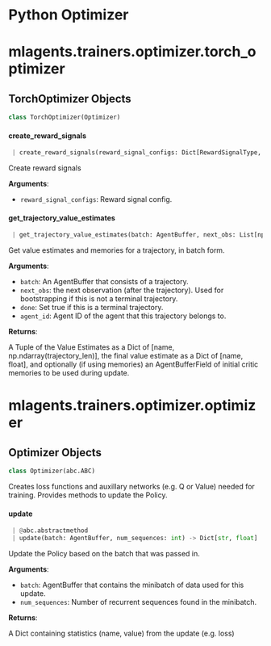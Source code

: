 # Python Optimizer

<a name="mlagents.trainers.optimizer.torch_optimizer"></a>
# mlagents.trainers.optimizer.torch\_optimizer

<a name="mlagents.trainers.optimizer.torch_optimizer.TorchOptimizer"></a>
## TorchOptimizer Objects

```python
class TorchOptimizer(Optimizer)
```

<a name="mlagents.trainers.optimizer.torch_optimizer.TorchOptimizer.create_reward_signals"></a>
#### create\_reward\_signals

```python
 | create_reward_signals(reward_signal_configs: Dict[RewardSignalType, RewardSignalSettings]) -> None
```

Create reward signals

**Arguments**:

- `reward_signal_configs`: Reward signal config.

<a name="mlagents.trainers.optimizer.torch_optimizer.TorchOptimizer.get_trajectory_value_estimates"></a>
#### get\_trajectory\_value\_estimates

```python
 | get_trajectory_value_estimates(batch: AgentBuffer, next_obs: List[np.ndarray], done: bool, agent_id: str = "") -> Tuple[Dict[str, np.ndarray], Dict[str, float], Optional[AgentBufferField]]
```

Get value estimates and memories for a trajectory, in batch form.

**Arguments**:

- `batch`: An AgentBuffer that consists of a trajectory.
- `next_obs`: the next observation (after the trajectory). Used for bootstrapping if this is not a terminal trajectory.
- `done`: Set true if this is a terminal trajectory.
- `agent_id`: Agent ID of the agent that this trajectory belongs to.

**Returns**:

A Tuple of the Value Estimates as a Dict of [name, np.ndarray(trajectory_len)], the final value estimate as a Dict of [name, float], and optionally (if using memories) an AgentBufferField of initial critic memories to be used during update.

<a name="mlagents.trainers.optimizer.optimizer"></a>
# mlagents.trainers.optimizer.optimizer

<a name="mlagents.trainers.optimizer.optimizer.Optimizer"></a>
## Optimizer Objects

```python
class Optimizer(abc.ABC)
```

Creates loss functions and auxillary networks (e.g. Q or Value) needed for training. Provides methods to update the Policy.

<a name="mlagents.trainers.optimizer.optimizer.Optimizer.update"></a>
#### update

```python
 | @abc.abstractmethod
 | update(batch: AgentBuffer, num_sequences: int) -> Dict[str, float]
```

Update the Policy based on the batch that was passed in.

**Arguments**:

- `batch`: AgentBuffer that contains the minibatch of data used for this update.
- `num_sequences`: Number of recurrent sequences found in the minibatch.

**Returns**:

A Dict containing statistics (name, value) from the update (e.g. loss)
